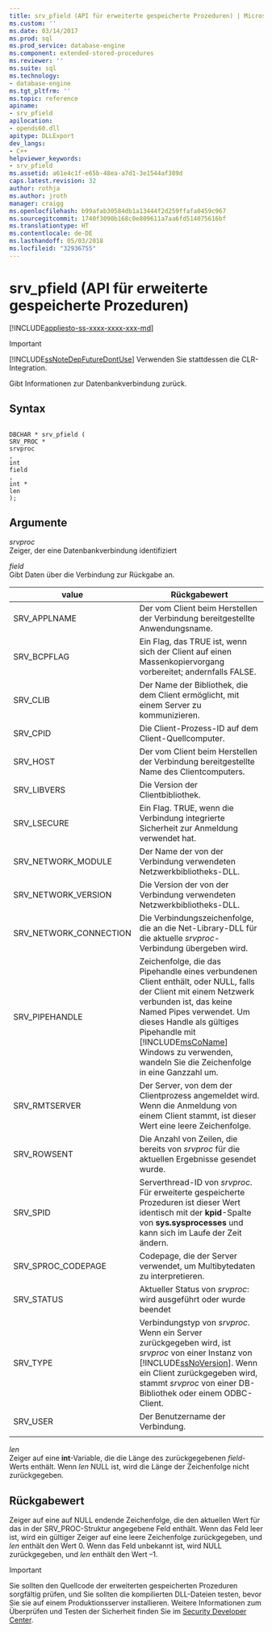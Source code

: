 ```yaml
---
title: srv_pfield (API für erweiterte gespeicherte Prozeduren) | Microsoft-Dokumentation
ms.custom: ''
ms.date: 03/14/2017
ms.prod: sql
ms.prod_service: database-engine
ms.component: extended-stored-procedures
ms.reviewer: ''
ms.suite: sql
ms.technology:
- database-engine
ms.tgt_pltfrm: ''
ms.topic: reference
apiname:
- srv_pfield
apilocation:
- opends60.dll
apitype: DLLExport
dev_langs:
- C++
helpviewer_keywords:
- srv_pfield
ms.assetid: a61e4c1f-e65b-48ea-a7d1-3e1544af389d
caps.latest.revision: 32
author: rothja
ms.author: jroth
manager: craigg
ms.openlocfilehash: b99afab30584db1a13444f2d259ffafa0459c967
ms.sourcegitcommit: 1740f3090b168c0e809611a7aa6fd514075616bf
ms.translationtype: HT
ms.contentlocale: de-DE
ms.lasthandoff: 05/03/2018
ms.locfileid: "32936755"
---
```

# <a name="srvpfield-extended-stored-procedure-api"></a>srv_pfield (API für erweiterte gespeicherte Prozeduren)
[!INCLUDE[appliesto-ss-xxxx-xxxx-xxx-md](../../includes/appliesto-ss-xxxx-xxxx-xxx-md.md)]
    
> [!IMPORTANT]  
>  [!INCLUDE[ssNoteDepFutureDontUse](../../includes/ssnotedepfuturedontuse-md.md)] Verwenden Sie stattdessen die CLR-Integration.  
  
 Gibt Informationen zur Datenbankverbindung zurück.  
  
## <a name="syntax"></a>Syntax  
  
```  
  
DBCHAR * srv_pfield (  
SRV_PROC *  
srvproc  
,  
int   
field  
,  
int *  
len  
);  
```  
  
## <a name="arguments"></a>Argumente  
 *srvproc*   
 Zeiger, der eine Datenbankverbindung identifiziert  
  
 *field*  
 Gibt Daten über die Verbindung zur Rückgabe an.  
  
|value|Rückgabewert|  
|-----------|-------------|  
|SRV_APPLNAME|Der vom Client beim Herstellen der Verbindung bereitgestellte Anwendungsname.|  
|SRV_BCPFLAG|Ein Flag, das TRUE ist, wenn sich der Client auf einen Massenkopiervorgang vorbereitet; andernfalls FALSE.|  
|SRV_CLIB|Der Name der Bibliothek, die dem Client ermöglicht, mit einem Server zu kommunizieren.|  
|SRV_CPID|Die Client-Prozess-ID auf dem Client-Quellcomputer.|  
|SRV_HOST|Der vom Client beim Herstellen der Verbindung bereitgestellte Name des Clientcomputers.|  
|SRV_LIBVERS|Die Version der Clientbibliothek.|  
|SRV_LSECURE|Ein Flag. TRUE, wenn die Verbindung integrierte Sicherheit zur Anmeldung verwendet hat.|  
|SRV_NETWORK_MODULE|Der Name der von der Verbindung verwendeten Netzwerkbibliotheks-DLL.|  
|SRV_NETWORK_VERSION|Die Version der von der Verbindung verwendeten Netzwerkbibliotheks-DLL.|  
|SRV_NETWORK_CONNECTION|Die Verbindungszeichenfolge, die an die Net-Library-DLL für die aktuelle *srvproc*-Verbindung übergeben wird.|  
|SRV_PIPEHANDLE|Zeichenfolge, die das Pipehandle eines verbundenen Client enthält, oder NULL, falls der Client mit einem Netzwerk verbunden ist, das keine Named Pipes verwendet. Um dieses Handle als gültiges Pipehandle mit [!INCLUDE[msCoName](../../includes/msconame-md.md)] Windows zu verwenden, wandeln Sie die Zeichenfolge in eine Ganzzahl um.|  
|SRV_RMTSERVER|Der Server, von dem der Clientprozess angemeldet wird. Wenn die Anmeldung von einem Client stammt, ist dieser Wert eine leere Zeichenfolge.|  
|SRV_ROWSENT|Die Anzahl von Zeilen, die bereits von *srvproc* für die aktuellen Ergebnisse gesendet wurde.|  
|SRV_SPID|Serverthread-ID von *srvproc*. Für erweiterte gespeicherte Prozeduren ist dieser Wert identisch mit der **kpid**-Spalte von **sys.sysprocesses** und kann sich im Laufe der Zeit ändern.|  
|SRV_SPROC_CODEPAGE|Codepage, die der Server verwendet, um Multibytedaten zu interpretieren.|  
|SRV_STATUS|Aktueller Status von *srvproc*: wird ausgeführt oder wurde beendet|  
|SRV_TYPE|Verbindungstyp von *srvproc*. Wenn ein Server zurückgegeben wird, ist *srvproc* von einer Instanz von [!INCLUDE[ssNoVersion](../../includes/ssnoversion-md.md)]. Wenn ein Client zurückgegeben wird, stammt *srvproc* von einer DB-Bibliothek oder einem ODBC-Client.|  
|SRV_USER|Der Benutzername der Verbindung.|  
|||  
  
 *len*  
 Zeiger auf eine **int**-Variable, die die Länge des zurückgegebenen *field*-Werts enthält. Wenn *len* NULL ist, wird die Länge der Zeichenfolge nicht zurückgegeben.  
  
## <a name="returns"></a>Rückgabewert  
 Zeiger auf eine auf NULL endende Zeichenfolge, die den aktuellen Wert für das in der SRV_PROC-Struktur angegebene Feld enthält. Wenn das Feld leer ist, wird ein gültiger Zeiger auf eine leere Zeichenfolge zurückgegeben, und *len* enthält den Wert 0. Wenn das Feld unbekannt ist, wird NULL zurückgegeben, und *len* enthält den Wert –1.  
  
> [!IMPORTANT]  
>  Sie sollten den Quellcode der erweiterten gespeicherten Prozeduren sorgfältig prüfen, und Sie sollten die kompilierten DLL-Dateien testen, bevor Sie sie auf einem Produktionsserver installieren. Weitere Informationen zum Überprüfen und Testen der Sicherheit finden Sie im [Security Developer Center](http://go.microsoft.com/fwlink/?LinkID=54761&amp;clcid=0x409http://msdn.microsoft.com/security/).  
  
  

